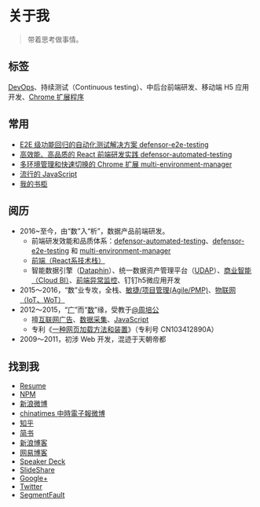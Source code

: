 # 关于我

> 带着思考做事情。

## 标签

[DevOps](http://tingge.github.io/html/opsdev.html)、持续测试（Continuous testing）、中后台前端研发、移动端 H5 应用开发、[Chrome 扩展程序](https://github.com/TingGe/chrome-extensions)

## 常用

- [E2E 级功能回归的自动化测试解决方案 defensor-e2e-testing](https://github.com/TingGe/defensor-e2e-testing)
- [高效能、高品质的 React 前端研发实践 defensor-automated-testing](https://github.com/TingGe/defensor-automated-testing)
- [多环境管理和快速切换的 Chrome 扩展 multi-environment-manager](https://github.com/TingGe/multi-environment-manager)
- [流行的 JavaScript](http://tingge.github.io/lab/popular-javascript/index.html)
- [我的书柜](http://tingge.github.io/lab/my-books/index.html)

## 阅历

- 2016~至今，由“数”入“析”，数据产品前端研发。
  - 前端研发效能和品质体系：[defensor-automated-testing](https://github.com/TingGe/defensor-automated-testing)、[defensor-e2e-testing](https://github.com/TingGe/defensor-e2e-testing) 和 [multi-environment-manager](https://github.com/TingGe/multi-environment-manager)
  - [前端（React系技术栈）](http://tingge.github.io/html/js.html)
  - 智能数据引擎（[Dataphin](https://www.alibabacloud.com/zh/product/dataphin)）、统一数据资产管理平台（[UDAP](https://yq.aliyun.com/download/1025)）、[商业智能（Cloud BI）](http://tingge.github.io/html/cloud-bi.html)、[前端异常监控](https://github.com/TingGe/web-analytics)、钉钉h5微应用开发
- 2015～2016，“数”业专攻，全栈、[敏捷/项目管理(Agile/PMP)](敏捷/项目管理(Agile/PMP))、[物联网（IoT、WoT）](http://tingge.github.io/html/iot.html)
- 2012～2015，“[广](https://github.com/TingGe/internet-ads)”而“[数](https://github.com/TingGe/web-analytics)”缘，受教于[@周培公](https://github.com/peigong)
  - 擅[互联网广告](https://github.com/TingGe/internet-ads)、[数据采集](https://github.com/TingGe/web-analytics)、[JavaScript](https://github.com/TingGe/develop-tools)
  - 专利《[一种网页加载方法和装置](https://patents.google.com/patent/CN103412890A/zh)》（专利号 CN103412890A）
- 2009～2011，初涉 Web 开发，混迹于天朝帝都

## 找到我

- [Resume](http://resume.github.io/?TingGe)
- [NPM](https://www.npmjs.com/~tingge)
- [新浪微博](http://weibo.com/u/1667946592)
- [chinatimes 中時電子報微博](http://weibo.chinatimes.com/user/1667946592)
- [知乎](https://www.zhihu.com/people/xing-rui-ting)
- [简书](http://www.jianshu.com/users/18aa7bdaf600/timeline)
- [新浪博客](http://blog.sina.com.cn/tinggebar)
- [网易博客](http://505253293.blog.163.com/)
- [Speaker Deck](https://speakerdeck.com/tingge)
- [SlideShare](http://www.slideshare.net/RuitingXing)
- [Google+](https://plus.google.com/u/0/102081580957836818709/)
- [Twitter](https://twitter.com/Ge168)
- [SegmentFault](https://segmentfault.com/u/tingge)


